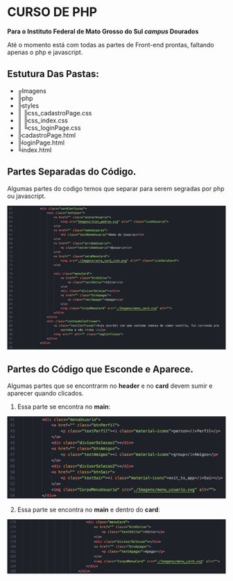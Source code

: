 # CURSO DE PHP
**Para o Instituto Federal de Mato Grosso do Sul *campus* Dourados**

Até o momento está com todas as partes de Front-end prontas, faltando apenas o php e javascript.

## Estutura Das Pastas:

  - ╔Imagens
  - ╠php
  - ╠styles
  - ║   ╠css_cadastroPage.css
  - ║   ╠css_index.css
  - ║   ╚css_loginPage.css
  - ╠cadastroPage.html
  - ╠loginPage.html
  - ╚index.html

## Partes Separadas do Código.

Algumas partes do codigo temos que separar para serem segradas por php ou javascript.

![Codigo à separar](Imagens/exemplo_github.png)

## Partes do Código que Esconde e Aparece.

Algumas partes que se encontrarm no **header** e no **card** devem sumir e aparecer quando clicados.

1. Essa parte se encontra no **main**:

![Parte 1 do codigo para esconder e mostrar](Imagens/exemplo_github1.png)

2. Essa parte se encontra no **main** e dentro do **card**:

![Parte 2 do codigo para esconder e mostrar](Imagens/exemplo_github2.png)
